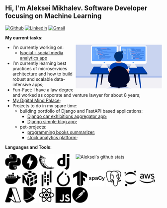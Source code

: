 <!-- Your title -->
## Hi, I'm Aleksei Mikhalev. Software Developer focusing on Machine Learning

<!-- Your badges
You can use the website to generate badges: https://shields.io/
-->

[![Github](https://img.shields.io/badge/-Github-000?style=flat&logo=Github&logoColor=white)](https://github.com/AlekseiMikhalev)
[![Linkedin](https://img.shields.io/badge/-LinkedIn-blue?style=flat&logo=Linkedin&logoColor=white)](https://www.linkedin.com/in/aleksmihalev/)
[![Gmail](https://img.shields.io/badge/-Gmail-c14438?style=flat&logo=Gmail&logoColor=white)](mailto:mikhalev.aleksei1@gmail.com)


<!-- Talking about you -->
**My current tasks:**

<!-- Any image aligned to the right. Beware the width -->
<img width="55%" align="right" alt="Github" src="https://github.com/AlekseiMikhalev/AlekseiMikhalev/blob/main/sources/logo2.webp" />

- I’m currently working on:
  - [Isocial - social media analytics app](https://github.com/AlekseiMikhalev/isocial/tree/am-dev)
- I’m currently learning best practices of microservices architecture and how to build robust and scalable data-intensive apps; 
- Fun-Fact: I have a law degree and worked as coporate and venture lawyer for about 8 years;
- [My Digital Mind Palace](https://alekseimikhalev.github.io/mind-palace);
- Projects to do in my spare time:
  - building portfolio of Django and FastAPI based applications:
    - [Django car exhibitions aggregator app](https://github.com/AlekseiMikhalev/django-car-exhibitions.git);
    - [Django simple blog app](https://github.com/AlekseiMikhalev/django-blog.git);
  - pet-projects: 
    - [programming books summarizer](https://github.com/AlekseiMikhalev/programming-books-summarizer);
    - [stock analytics platform](https://github.com/AlekseiMikhalev/stock_analytics);

**Languages and Tools:** 

<!-- Your github readme stats
You can use this api: https://github.com/anuraghazra/github-readme-stats
-->
<p>
  <a href="https://github.com/AlekseiMikhalev">
    <img width="55%" align="right" alt="Aleksei's github stats" src="https://github-readme-stats.vercel.app/api?username=AlekseiMikhalev&show_icons=true&hide_border=true&include_all_commits=true&count_private=true&hide_title=true" />
  </a>

  <!-- Your languages and tools. Be careful with the alignment. 
  You can use this sites to get logos: https://www.vectorlogo.zone or https://simpleicons.org/
  -->
  <code><img width="50px" src="https://github.com/AlekseiMikhalev/AlekseiMikhalev/blob/main/sources/python.svg"></code>
  <code><img width="50px" src="https://github.com/AlekseiMikhalev/AlekseiMikhalev/blob/main/sources/fastapi.svg"></code>
  <code><img width="50px" src="https://github.com/AlekseiMikhalev/AlekseiMikhalev/blob/main/sources/flask.svg"></code>
  <code><img width="50px" src="https://github.com/AlekseiMikhalev/AlekseiMikhalev/blob/main/sources/django.svg"></code>
  <code><img width="50px" src="https://github.com/AlekseiMikhalev/AlekseiMikhalev/blob/main/sources/docker.svg"></code>
  <code><img width="50px" src="https://github.com/AlekseiMikhalev/AlekseiMikhalev/blob/main/sources/numpy.svg"></code>
  <code><img width="50px" src="https://github.com/AlekseiMikhalev/AlekseiMikhalev/blob/main/sources/pandas.svg"></code>
  <code><img width="50px" src="https://github.com/AlekseiMikhalev/AlekseiMikhalev/blob/main/sources/pytorch.svg"></code>
  <code><img width="50px" src="https://github.com/AlekseiMikhalev/AlekseiMikhalev/blob/main/sources/tensorflow.svg"></code>
  <code><img width="50px" src="https://github.com/AlekseiMikhalev/AlekseiMikhalev/blob/main/sources/spacy.svg"></code>
  <code><img width="50px" src="https://github.com/AlekseiMikhalev/AlekseiMikhalev/blob/main/sources/postgresql.svg"></code>
  <code><img width="50px" src="https://github.com/AlekseiMikhalev/AlekseiMikhalev/blob/main/sources/jupyter.svg"></code>
  <code><img width="50px" src="https://github.com/AlekseiMikhalev/AlekseiMikhalev/blob/main/sources/amazonaws.svg"></code>
  <code><img width="50px" src="https://github.com/AlekseiMikhalev/AlekseiMikhalev/blob/main/sources/microsoftazure.svg"></code>
  <code><img width="50px" src="https://github.com/AlekseiMikhalev/AlekseiMikhalev/blob/main/sources/poetry.svg"></code>
  <code><img width="50px" src="https://github.com/AlekseiMikhalev/AlekseiMikhalev/blob/main/sources/react.svg"></code>
  <code><img width="50px" src="https://github.com/AlekseiMikhalev/AlekseiMikhalev/blob/main/sources/javascript.svg"></code>
  <code><img width="50px" src="https://github.com/AlekseiMikhalev/AlekseiMikhalev/blob/main/sources/postman.svg"></code>
</p>
